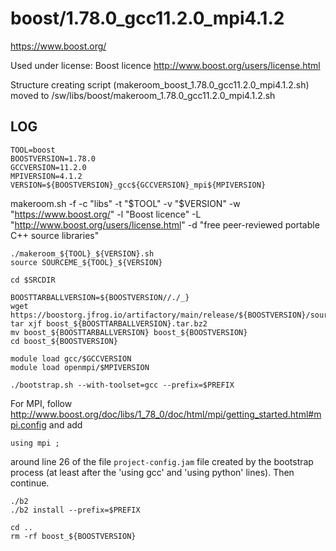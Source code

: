 boost/1.78.0_gcc11.2.0_mpi4.1.2
========================

<https://www.boost.org/>

Used under license:
Boost licence
<http://www.boost.org/users/license.html>

Structure creating script (makeroom_boost_1.78.0_gcc11.2.0_mpi4.1.2.sh) moved to /sw/libs/boost/makeroom_1.78.0_gcc11.2.0_mpi4.1.2.sh

LOG
---

    TOOL=boost
    BOOSTVERSION=1.78.0
    GCCVERSION=11.2.0
    MPIVERSION=4.1.2
    VERSION=${BOOSTVERSION}_gcc${GCCVERSION}_mpi${MPIVERSION}
    
   makeroom.sh -f -c "libs" -t "$TOOL" -v "$VERSION" -w "https://www.boost.org/" -l "Boost licence" -L "http://www.boost.org/users/license.html" -d "free peer-reviewed portable C++ source libraries"

    ./makeroom_${TOOL}_${VERSION}.sh
    source SOURCEME_${TOOL}_${VERSION}

    cd $SRCDIR

    BOOSTTARBALLVERSION=${BOOSTVERSION//./_}
    wget https://boostorg.jfrog.io/artifactory/main/release/${BOOSTVERSION}/source/boost_${BOOSTTARBALLVERSION}.tar.bz2
    tar xjf boost_${BOOSTTARBALLVERSION}.tar.bz2
    mv boost_${BOOSTTARBALLVERSION} boost_${BOOSTVERSION}
    cd boost_${BOOSTVERSION}

    module load gcc/$GCCVERSION
    module load openmpi/$MPIVERSION

    ./bootstrap.sh --with-toolset=gcc --prefix=$PREFIX

For MPI, follow <http://www.boost.org/doc/libs/1_78_0/doc/html/mpi/getting_started.html#mpi.config> and add

    using mpi ;

around line 26 of the file `project-config.jam` file created by the bootstrap process
(at least after the 'using gcc' and 'using python' lines).  Then continue.

    ./b2
    ./b2 install --prefix=$PREFIX

    cd ..
    rm -rf boost_${BOOSTVERSION}
